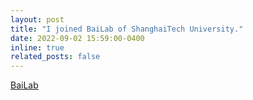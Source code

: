 ```yaml
---
layout: post
title: "I joined BaiLab of ShanghaiTech University."
date: 2022-09-02 15:59:00-0400
inline: true
related_posts: false
---
```


[BaiLab](https://bailab.siais.shanghaitech.edu.cn/)
